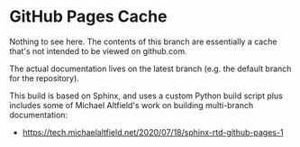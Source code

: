 # GitHub Pages Cache
 
Nothing to see here. The contents of this branch are essentially a cache that's not intended to be viewed on github.com.

The actual documentation lives on the latest branch (e.g. the default branch for the repository).

This build is based on Sphinx, and uses a custom Python build script plus includes some of
Michael Altfield's work on building multi-branch documentation:
 * https://tech.michaelaltfield.net/2020/07/18/sphinx-rtd-github-pages-1
